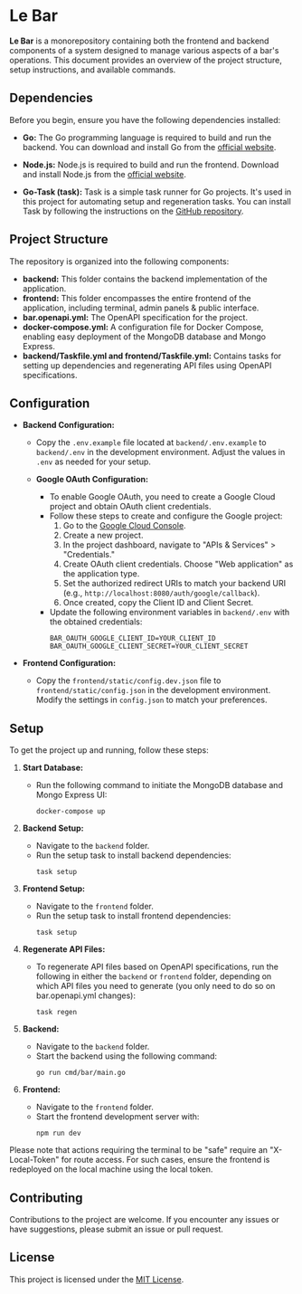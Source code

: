 # Le Bar

**Le Bar** is a monorepository containing both the frontend and backend components of a system designed to manage various aspects of a bar's operations. This document provides an overview of the project structure, setup instructions, and available commands.

## Dependencies

Before you begin, ensure you have the following dependencies installed:

- **Go:** The Go programming language is required to build and run the backend. You can download and install Go from the [official website](https://golang.org/).

- **Node.js:** Node.js is required to build and run the frontend. Download and install Node.js from the [official website](https://nodejs.org/).

- **Go-Task (task):** Task is a simple task runner for Go projects. It's used in this project for automating setup and regeneration tasks. You can install Task by following the instructions on the [GitHub repository](https://github.com/go-task/task).

## Project Structure

The repository is organized into the following components:

- **backend:** This folder contains the backend implementation of the application.
- **frontend:** This folder encompasses the entire frontend of the application, including terminal, admin panels & public interface.
- **bar.openapi.yml:** The OpenAPI specification for the project.
- **docker-compose.yml:** A configuration file for Docker Compose, enabling easy deployment of the MongoDB database and Mongo Express.
- **backend/Taskfile.yml and frontend/Taskfile.yml:** Contains tasks for setting up dependencies and regenerating API files using OpenAPI specifications.

## Configuration

- **Backend Configuration:**
  - Copy the `.env.example` file located at `backend/.env.example` to `backend/.env` in the development environment. Adjust the values in `.env` as needed for your setup.

  - **Google OAuth Configuration:**
    - To enable Google OAuth, you need to create a Google Cloud project and obtain OAuth client credentials.
    - Follow these steps to create and configure the Google project:
      1. Go to the [Google Cloud Console](https://console.cloud.google.com/).
      2. Create a new project.
      3. In the project dashboard, navigate to "APIs & Services" > "Credentials."
      4. Create OAuth client credentials. Choose "Web application" as the application type.
      5. Set the authorized redirect URIs to match your backend URI (e.g., `http://localhost:8080/auth/google/callback`).
      6. Once created, copy the Client ID and Client Secret.
    - Update the following environment variables in `backend/.env` with the obtained credentials:
      ```
      BAR_OAUTH_GOOGLE_CLIENT_ID=YOUR_CLIENT_ID
      BAR_OAUTH_GOOGLE_CLIENT_SECRET=YOUR_CLIENT_SECRET
      ```

- **Frontend Configuration:**
  - Copy the `frontend/static/config.dev.json` file to `frontend/static/config.json` in the development environment. Modify the settings in `config.json` to match your preferences.

## Setup

To get the project up and running, follow these steps:

1. **Start Database:**
   - Run the following command to initiate the MongoDB database and Mongo Express UI:
     ```
     docker-compose up
     ```

2. **Backend Setup:**
   - Navigate to the `backend` folder.
   - Run the setup task to install backend dependencies:
     ```
     task setup
     ```

3. **Frontend Setup:**
   - Navigate to the `frontend` folder.
   - Run the setup task to install frontend dependencies:
     ```
     task setup
     ```

4. **Regenerate API Files:**
   - To regenerate API files based on OpenAPI specifications, run the following in either the `backend` or `frontend` folder, depending on which API files you need to generate (you only need to do so on bar.openapi.yml changes):
     ```
     task regen
     ```

2. **Backend:**
   - Navigate to the `backend` folder.
   - Start the backend using the following command:
     ```
     go run cmd/bar/main.go
     ```

3. **Frontend:**
   - Navigate to the `frontend` folder.
   - Start the frontend development server with:
     ```
     npm run dev
     ```

Please note that actions requiring the terminal to be "safe" require an "X-Local-Token" for route access. For such cases, ensure the frontend is redeployed on the local machine using the local token.

## Contributing

Contributions to the project are welcome. If you encounter any issues or have suggestions, please submit an issue or pull request.

## License

This project is licensed under the [MIT License](LICENSE).
